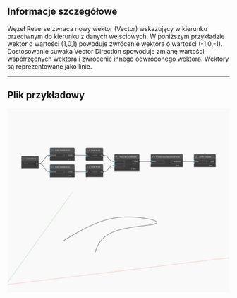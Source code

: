 ## Informacje szczegółowe
Węzeł Reverse zwraca nowy wektor (Vector) wskazujący w kierunku przeciwnym do kierunku z danych wejściowych. W poniższym przykładzie wektor o wartości (1,0,1) powoduje zwrócenie wektora o wartości (-1,0,-1). Dostosowanie suwaka Vector Direction spowoduje zmianę wartości współrzędnych wektora i zwrócenie innego odwróconego wektora. Wektory są reprezentowane jako linie.
___
## Plik przykładowy

![Reverse](./Autodesk.DesignScript.Geometry.Curve.Reverse_img.jpg)

